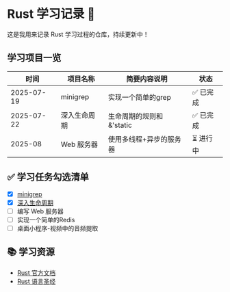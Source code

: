 # Rust 学习记录 🦀

这是我用来记录 Rust 学习过程的仓库，持续更新中！

## 学习项目一览

| 时间     | 项目名称             | 简要内容说明                                         | 状态     |
|----------|----------------------|------------------------------------------------------|----------|
| 2025-07-19 | minigrep     | 实现一个简单的grep     | ✅ 已完成 |
| 2025-07-22 | 深入生命周期     | 生命周期的规则和&'static     | ✅ 已完成 |
| 2025-08 | Web 服务器  | 使用多线程+异步的服务器                 | ⏳ 进行中 |

## ✅ 学习任务勾选清单

- [x] [minigrep](https://course.rs/basic-practice/intro.html)
- [x] [深入生命周期](https://course.rs/advance/lifetime/intro.html)
- [ ] 编写 Web 服务器
- [ ] 实现一个简单的Redis
- [ ] 桌面小程序-视频中的音频提取

## 📚 学习资源

- [Rust 官方文档](https://doc.rust-lang.org/book/)
- [Rust 语言圣经](https://course.rs/about-book.html)

